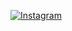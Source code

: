 [![Instagram](https://img.shields.io/badge/Instagram-%23E4405F.svg?logo=Instagram&logoColor=white)](https://www.instagram.com/rlawoals_o5/)
